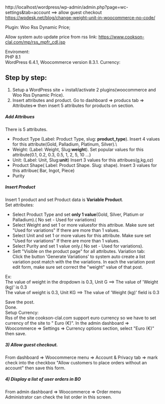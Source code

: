http://localhost/wordpress/wp-admin/admin.php?page=wc-settings&tab=account
==> allow guest checkout
https://wpdesk.net/blog/change-weight-unit-in-woocommerce-no-code/

Plugin:  Woo Rss Dynamic Price;

Allow system auto update price from rss link: https://www.cookson-clal.com/mp/rss_mpfr_cdl.jsp

Enviroment:\
PHP 8.1\
WordPress 6.4.1, Woocommerce version  8.3.1.
Currency: 



<h2>Step by step:</h2>

1) Setup a WordPress site + install/activate 2 plugins(woocommerce and Woo Rss Dynamic Price).
2) Insert  attributes and product.
Go to dashboard => producs tab => Attributes=> then insert 5 attributes for products on section.

<h5>Add Attribues</h5>
 There is 5 attributes.

- Product Type (Label: Product Type, slug: <b>product_type</b>). Insert 4 values for  this attribute(Gold, Palladium, Platinum, Silver).\
- Weight: (Label: Weight, Slug:<b>weight</b>). Set popular values for this attribute(0.1, 0.2, 0.3, 0.5, 1, 2, 5, 10 ...)
- Unit: (Label: Unit, Slug:<b>unit</b>) Insert 3 values for this attribues(g,kg,oz)
- Product Shape( Label: Product Shape. Slug: shape). Insert 3 values for this attribue( Bar, Ingot, Piece)
- Purity

<h5>Insert Product</h5>
Insert 1 product and set Product data is <b>Variable Product</b>. <br />
Set attributes:<br />

- Select Product Type and set <b>only 1 value</b>(Gold, Silver, Platium or Palladium).( No set - Used for variations)<br />
- Select Weight and set  1 or more valuesfor this attribue. Make sure set  "Used for variations" If there are more than 1 values.<br />
- Select Unit and set 1 or more values for this attribute. Make sure set  "Used for variations" If there are more than 1 values.<br />
- Select Purity  and set 1 value only.( No set - Used for variations).<br />
- Sett "Visible on the product page" for all  attributes.
Variation tab:<br />
Click the button 'Generate Variations' to system auto create a list variation post match with the the variations.
In each the variation post edit form, make sure set correct the "weight" value of that post.<br />

Ex:<br />
The value of weight in the dropdown is 0.3, Unit G ==> The value of 'Weight (kg)' is 0.3<br />
The value of weight is 0.3, Unit KG ==> The value of  'Weight (kg)' field is 0.3<br />

Save the post.<br />
Done. <br />
Setup Currency:<br />
Rss of the site cookson-clal.com  support euro currency so we have to set currency of the site to " Euro (€)".
In the admin dashboard => Woocommerce => Settings => Currency options section, select "Euro (€)" then save.

<h5>3) Allow guest checkout.</h5>


From dashboard => Woocommerce menu => Account & Privacy tab => mark check into the checkbox "Allow customers to place orders without an account" then save this form.<br />

<h5>4) Display a list of user orders in BO</h5>
From admin dashboard => Woocommerce => Order menu <br />
Administrator can check the list order in this screen.


